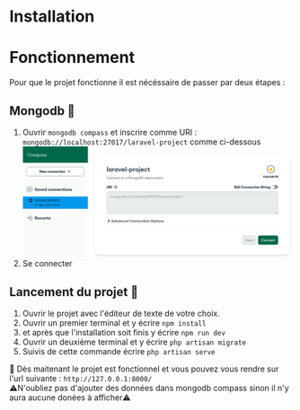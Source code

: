 # Installation

# Fonctionnement
Pour que le projet fonctionne il est nécéssaire de passer par deux étapes :  
## Mongodb 📁
1. Ouvrir `mongodb compass` et inscrire comme URI : `mongodb://localhost:27017/laravel-project` comme ci-dessous 
![Alt text](img/Compass.png)
2. Se connecter  
## Lancement du projet 🚀
1. Ouvrir le projet avec l'éditeur de texte de votre choix.
3. Ouvrir un premier terminal et y écrire `npm install`
2. et après que l'installation soit finis y écrire `npm run dev`
3. Ouvrir un deuxième terminal et y écrire `php artisan migrate`
4. Suivis de cette commande écrire `php artisan serve`

🍾 Dès maitenant le projet est fonctionnel et vous pouvez vous rendre sur l'url suivante : `http://127.0.0.1:8000/`  
⚠️N'oubliez pas d'ajouter des données dans mongodb compass sinon il n'y aura aucune donées à afficher⚠️
